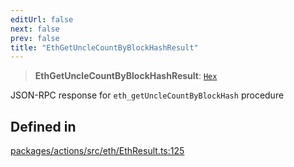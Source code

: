 ```yaml
---
editUrl: false
next: false
prev: false
title: "EthGetUncleCountByBlockHashResult"
---
```


> **EthGetUncleCountByBlockHashResult**: [`Hex`](/reference/tevm/actions/type-aliases/hex/)

JSON-RPC response for `eth_getUncleCountByBlockHash` procedure

## Defined in

[packages/actions/src/eth/EthResult.ts:125](https://github.com/qbzzt/tevm-monorepo/blob/main/packages/actions/src/eth/EthResult.ts#L125)
